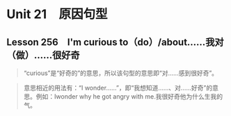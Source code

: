 ﻿ # Unit 21　原因句型
 ## Lesson 256　I'm curious to（do）/about……我对（做）……很好奇
 
> “curious”是“好奇的”的意思，所以该句型的意思即“对……感到很好奇”。

> 意思相近的用法有：“I wonder……”，即“我想知道……、对……好奇”的意思。例如：Iwonder why he got angry with me.我很好奇他为什么生我的气。


 